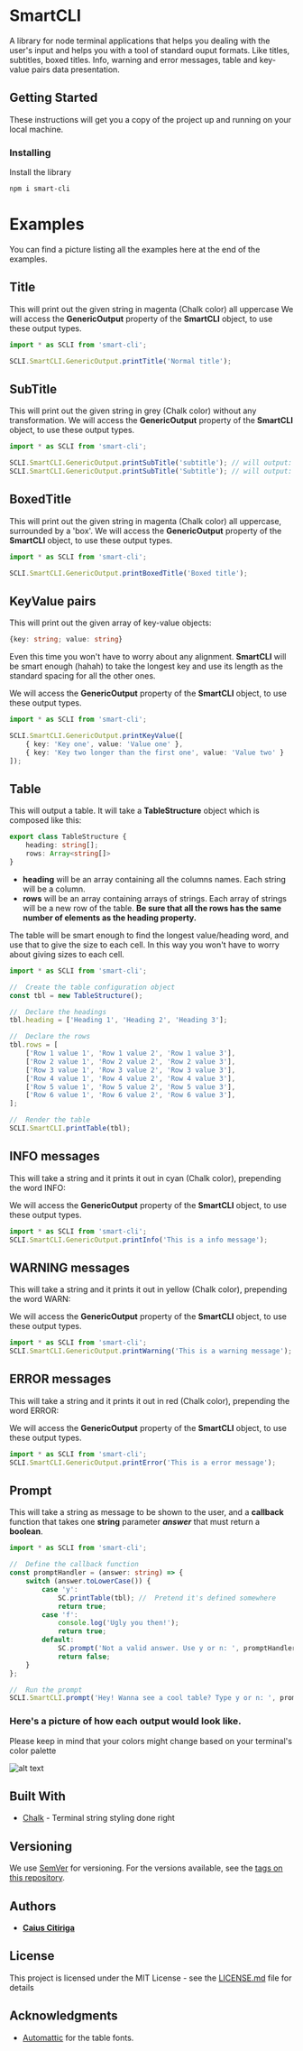 # SmartCLI
A library for node terminal applications that helps you dealing with the user's input and helps you with a tool of standard ouput formats. Like titles, subtitles, boxed titles. Info, warning and error messages, table and key-value pairs data presentation.

## Getting Started
These instructions will get you a copy of the project up and running on your local machine.

### Installing
Install the library
```
npm i smart-cli
```

# Examples
You can find a picture listing all the examples here at the end of the examples.

## Title
This will print out the given string in magenta (Chalk color) all uppercase
We will access the **GenericOutput** property of the **SmartCLI** object, to use these output types.


```typescript
import * as SCLI from 'smart-cli';

SCLI.SmartCLI.GenericOutput.printTitle('Normal title');
```

## SubTitle
This will print out the given string in grey (Chalk color) without any transformation.
We will access the **GenericOutput** property of the **SmartCLI** object, to use these output types.


```typescript
import * as SCLI from 'smart-cli';

SCLI.SmartCLI.GenericOutput.printSubTitle('subtitle'); // will output: subtitle
SCLI.SmartCLI.GenericOutput.printSubTitle('Subtitle'); // will output: Subtitle
```

## BoxedTitle
This will print out the given string in magenta (Chalk color) all uppercase, surrounded by a 'box'.
We will access the **GenericOutput** property of the **SmartCLI** object, to use these output types.


```typescript
import * as SCLI from 'smart-cli';

SCLI.SmartCLI.GenericOutput.printBoxedTitle('Boxed title');
```

## KeyValue pairs
This will print out the given array of key-value objects:
```typescript
{key: string; value: string}
```
Even this time you won't have to worry about any alignment. **SmartCLI** will be smart enough (hahah) to take the longest key and use its length as the standard spacing for all the other ones.

We will access the **GenericOutput** property of the **SmartCLI** object, to use these output types.


```typescript
import * as SCLI from 'smart-cli';

SCLI.SmartCLI.GenericOutput.printKeyValue([
    { key: 'Key one', value: 'Value one' },
    { key: 'Key two longer than the first one', value: 'Value two' }
]);
```

## Table
This will output a table. It will take a **TableStructure** object which is composed like this:
```typescript
export class TableStructure {
    heading: string[];
    rows: Array<string[]>
}
```
* **heading** will be an array containing all the columns names. Each string will be a column.
* **rows** will be an array containing arrays of strings. Each array of strings will be a new row of the table. **Be sure that all the rows has the same number of elements as the heading property.**

The table will be smart enough to find the longest value/heading word, and use that to give the size to each cell. In this way you won't have to worry about giving sizes to each cell.


```typescript
import * as SCLI from 'smart-cli';

//  Create the table configuration object
const tbl = new TableStructure();

//  Declare the headings
tbl.heading = ['Heading 1', 'Heading 2', 'Heading 3'];

//  Declare the rows
tbl.rows = [
    ['Row 1 value 1', 'Row 1 value 2', 'Row 1 value 3'],
    ['Row 2 value 1', 'Row 2 value 2', 'Row 2 value 3'],
    ['Row 3 value 1', 'Row 3 value 2', 'Row 3 value 3'],
    ['Row 4 value 1', 'Row 4 value 2', 'Row 4 value 3'],
    ['Row 5 value 1', 'Row 5 value 2', 'Row 5 value 3'],
    ['Row 6 value 1', 'Row 6 value 2', 'Row 6 value 3'],
];

//  Render the table
SCLI.SmartCLI.printTable(tbl);
```

## INFO messages
This will take a string and it prints it out in cyan (Chalk color), prepending the word INFO:

We will access the **GenericOutput** property of the **SmartCLI** object, to use these output types.


```typescript
import * as SCLI from 'smart-cli';
SCLI.SmartCLI.GenericOutput.printInfo('This is a info message');
```

## WARNING messages
This will take a string and it prints it out in yellow (Chalk color), prepending the word WARN:

We will access the **GenericOutput** property of the **SmartCLI** object, to use these output types.


```typescript
import * as SCLI from 'smart-cli';
SCLI.SmartCLI.GenericOutput.printWarning('This is a warning message');
```

## ERROR messages
This will take a string and it prints it out in red (Chalk color), prepending the word ERROR:

We will access the **GenericOutput** property of the **SmartCLI** object, to use these output types.


```typescript
import * as SCLI from 'smart-cli';
SCLI.SmartCLI.GenericOutput.printError('This is a error message');
```

## Prompt
This will take a string as message to be shown to the user, and a **callback** function that takes one **string** parameter ***answer*** that must return a **boolean**.

```typescript
import * as SCLI from 'smart-cli';

//  Define the callback function
const promptHandler = (answer: string) => {
    switch (answer.toLowerCase()) {
        case 'y':
            SC.printTable(tbl); //  Pretend it's defined somewhere
            return true;
        case 'f':
            console.log('Ugly you then!');
            return true;
        default:
            SC.prompt('Not a valid answer. Use y or n: ', promptHandler);
            return false;
    }
};

//  Run the prompt
SCLI.SmartCLI.prompt('Hey! Wanna see a cool table? Type y or n: ', promptHandler);
```

### Here's a picture of how each output would look like. 
Please keep in mind that your colors might change based on your terminal's color palette

![alt text](examples.png)

## Built With
* [Chalk](https://github.com/chalk/chalk) - Terminal string styling done right

## Versioning
We use [SemVer](http://semver.org/) for versioning. For the versions available, see the [tags on this repository](https://github.com/caiuscitiriga/smart-cli/tags). 

## Authors
* [**Caius Citiriga**](https://github.com/caiuscitiriga)


## License
This project is licensed under the MIT License - see the [LICENSE.md](LICENSE.md) file for details

## Acknowledgments
* [Automattic](https://github.com/Automattic) for the table fonts.
